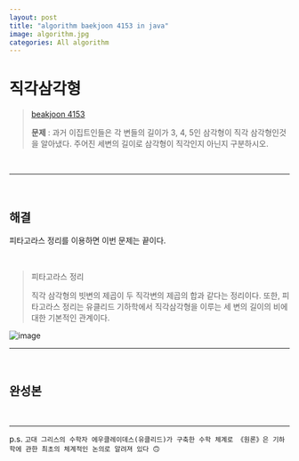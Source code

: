 ```yaml
---  
layout: post  
title: "algorithm baekjoon 4153 in java"  
image: algorithm.jpg  
categories: All algorithm  
---  
```


# 직각삼각형  

> [beakjoon 4153](https://www.acmicpc.net/problem/4153)  
>   
> **문제** : 과거 이집트인들은 각 변들의 길이가 3, 4, 5인 삼각형이 직각 삼각형인것을 알아냈다. 주어진 세변의 길이로 삼각형이 직각인지 아닌지 구분하시오.  

<br>  

---  

<br>  

## 해결  

피타고라스 정리를 이용하면 이번 문제는 끝이다.  

<br>  

> 피타고라스 정리  
> 
>  직각 삼각형의 빗변의 제곱이 두 직각변의 제곱의 합과 같다는 정리이다. 또한, 피타고라스 정리는 유클리드 기하학에서 직각삼각형을 이루는 세 변의 길이의 비에 대한 기본적인 관계이다.  

![image](https://upload.wikimedia.org/wikipedia/commons/thumb/d/d2/Pythagorean.svg/440px-Pythagorean.svg.png)  

---  

<br>  

## 완성본  

<br>  

<script src="https://gist.github.com/nnlog/9878925bd12bf8d40b71f4c1a4c789e1.js"></script>  

---   

p.s. `고대 그리스의 수학자 에우클레이데스(유클리드)가 구축한 수학 체계로 《원론》은 기하학에 관한 최초의 체계적인 논의로 알려져 있다 🙃`